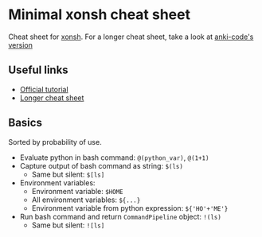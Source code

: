 # Minimal xonsh cheat sheet

Cheat sheet for [xonsh][].
For a longer cheat sheet, take a look at [anki-code's version](https://github.com/anki-code/xonsh-cheatsheet)

[xonsh]: https://xon.sh/

## Useful links

* [Official tutorial](https://xon.sh/tutorial.html)
* [Longer cheat sheet](https://github.com/anki-code/xonsh-cheatsheet)

## Basics

Sorted by probability of use.

* Evaluate python in bash command: `@(python_var)`, `@(1+1)`
* Capture output of bash command as string: `$(ls)`
    * Same but silent: `$[ls]`
* Environment variables:
    * Environment variable: `$HOME`
    * All environment variables: `${...}`
    * Environment variable from python expression: `${'HO'+'ME'}`
* Run bash command and return `CommandPipeline` object: `!(ls)`
    * Same but silent: `![ls]`
